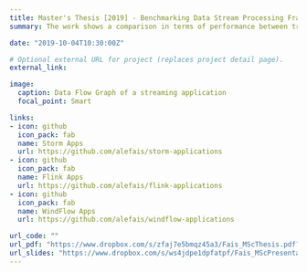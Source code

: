 ```yaml
---
title: Master's Thesis [2019] - Benchmarking Data Stream Processing Frameworks on Multicores
summary: The work shows a comparison in terms of performance between traditional Data Stream Processing (DaSP) systems and WindFlow, an efficient C++17 streaming library based on FastFlow's building blocks. The goal is to quantify the benefit that may be achieved by using the C++ solution with respect to modern Java-based ones. A benchmark of four real-world DaSP applications have been designed and implementations are provided using [Apache Storm](http://storm.apache.org/), [Apache Flink](https://ci.apache.org/projects/flink/flink-docs-release-1.7/) and [WindFlow](https://github.com/ParaGroup/WindFlow). Experiments show a significant throughput improvement and latency reduction by using the C++ solution with respect to the state-of-the-art frameworks on single multicore machines. The results obtained are encouraging for future works which aim at designing innovative DaSP frameworks based on C++ and providing high-level abstractions like Storm and Flink, that may be able to overcome modern Java-based Stream Processing Engines (SPEs) on distributed scenarios too. The entire work has been supervised by Dr. [Gabriele Mencagli](http://pages.di.unipi.it/mencagli/) and contributes to the [WindFlow](https://paragroup.github.io/WindFlow/) project. The thesis document and the presentation are available in English at the following links. The developed code is open source and entirely accessible on GitHub (links below).

date: "2019-10-04T10:30:00Z"

# Optional external URL for project (replaces project detail page).
external_link: 

image:
  caption: Data Flow Graph of a streaming application
  focal_point: Smart

links:
- icon: github
  icon_pack: fab
  name: Storm Apps
  url: https://github.com/alefais/storm-applications
- icon: github
  icon_pack: fab
  name: Flink Apps
  url: https://github.com/alefais/flink-applications
- icon: github
  icon_pack: fab
  name: WindFlow Apps
  url: https://github.com/alefais/windflow-applications

url_code: ""
url_pdf: "https://www.dropbox.com/s/zfaj7e5bmqz45a3/Fais_MScThesis.pdf?dl=0"
url_slides: "https://www.dropbox.com/s/ws4jdpe1dpfatpf/Fais_MScPresentation.pdf?dl=0"
---
```

